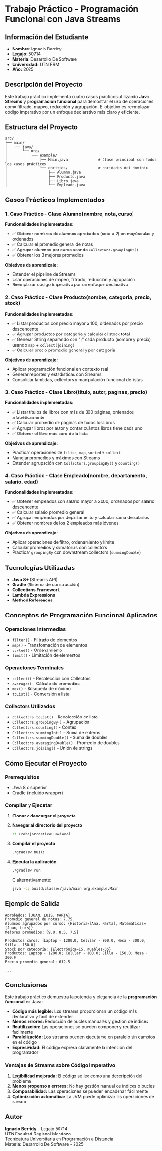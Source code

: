 # Trabajo Práctico - Programación Funcional con Java Streams

## Información del Estudiante
- **Nombre:** Ignacio Berridy
- **Legajo:** 50714
- **Materia:** Desarrollo De Software
- **Universidad:** UTN FRM
- **Año:** 2025

## Descripción del Proyecto

Este trabajo práctico implementa cuatro casos prácticos utilizando **Java Streams** y **programación funcional** para demostrar el uso de operaciones como filtrado, mapeo, reducción y agrupación. El objetivo es reemplazar código imperativo por un enfoque declarativo más claro y eficiente.

## Estructura del Proyecto

```
src/
├── main/
│   └── java/
│       └── org/
│           └── example/
│               ├── Main.java              # Clase principal con todos los casos prácticos
│               └── entities/              # Entidades del dominio
│                   ├── Alumno.java
│                   ├── Producto.java
│                   ├── Libro.java
│                   └── Empleado.java
```

## Casos Prácticos Implementados

### 1. Caso Práctico - Clase Alumno(nombre, nota, curso)

**Funcionalidades implementadas:**
- ✅ Obtener nombres de alumnos aprobados (nota ≥ 7) en mayúsculas y ordenados
- ✅ Calcular el promedio general de notas
- ✅ Agrupar alumnos por curso usando `Collectors.groupingBy()`
- ✅ Obtener los 3 mejores promedios

**Objetivos de aprendizaje:**
- Entender el pipeline de Streams
- Usar operaciones de mapeo, filtrado, reducción y agrupación
- Reemplazar código imperativo por un enfoque declarativo

### 2. Caso Práctico - Clase Producto(nombre, categoria, precio, stock)

**Funcionalidades implementadas:**
- ✅ Listar productos con precio mayor a 100, ordenados por precio descendente
- ✅ Agrupar productos por categoría y calcular el stock total
- ✅ Generar String separando con ";" cada producto (nombre y precio) usando `map` + `collect(joining)`
- ✅ Calcular precio promedio general y por categoría

**Objetivos de aprendizaje:**
- Aplicar programación funcional en contexto real
- Generar reportes y estadísticas con Streams
- Consolidar lambdas, collectors y manipulación funcional de listas

### 3. Caso Práctico - Clase Libro(titulo, autor, paginas, precio)

**Funcionalidades implementadas:**
- ✅ Listar títulos de libros con más de 300 páginas, ordenados alfabéticamente
- ✅ Calcular promedio de páginas de todos los libros
- ✅ Agrupar libros por autor y contar cuántos libros tiene cada uno
- ✅ Obtener el libro más caro de la lista

**Objetivos de aprendizaje:**
- Practicar operaciones de `filter`, `map`, `sorted` y `collect`
- Manejar promedios y máximos con Streams
- Entender agrupación con `Collectors.groupingBy()` y `counting()`

### 4. Caso Práctico - Clase Empleado(nombre, departamento, salario, edad)

**Funcionalidades implementadas:**
- ✅ Obtener empleados con salario mayor a 2000, ordenados por salario descendente
- ✅ Calcular salario promedio general
- ✅ Agrupar empleados por departamento y calcular suma de salarios
- ✅ Obtener nombres de los 2 empleados más jóvenes

**Objetivos de aprendizaje:**
- Aplicar operaciones de filtro, ordenamiento y límite
- Calcular promedios y sumatorias con collectors
- Practicar `groupingBy` con downstream collectors (`summingDouble`)

## Tecnologías Utilizadas

- **Java 8+** (Streams API)
- **Gradle** (Sistema de construcción)
- **Collections Framework**
- **Lambda Expressions**
- **Method References**

## Conceptos de Programación Funcional Aplicados

### Operaciones Intermedias
- `filter()` - Filtrado de elementos
- `map()` - Transformación de elementos
- `sorted()` - Ordenamiento
- `limit()` - Limitación de elementos

### Operaciones Terminales
- `collect()` - Recolección con Collectors
- `average()` - Cálculo de promedios
- `max()` - Búsqueda de máximo
- `toList()` - Conversión a lista

### Collectors Utilizados
- `Collectors.toList()` - Recolección en lista
- `Collectors.groupingBy()` - Agrupación
- `Collectors.counting()` - Conteo
- `Collectors.summingInt()` - Suma de enteros
- `Collectors.summingDouble()` - Suma de doubles
- `Collectors.averagingDouble()` - Promedio de doubles
- `Collectors.joining()` - Unión de strings

## Cómo Ejecutar el Proyecto

### Prerrequisitos
- Java 8 o superior
- Gradle (incluido wrapper)

### Compilar y Ejecutar

1. **Clonar o descargar el proyecto**
2. **Navegar al directorio del proyecto**
   ```bash
   cd TrabajoPracticoFuncional
   ```

3. **Compilar el proyecto**
   ```bash
   ./gradlew build
   ```

4. **Ejecutar la aplicación**
   ```bash
   ./gradlew run
   ```

   O alternativamente:
   ```bash
   java -cp build/classes/java/main org.example.Main
   ```

## Ejemplo de Salida

```
Aprobados: [JUAN, LUIS, MARTA]
Promedio general de notas: 7.75
Alumnos agrupados por curso: {Historia=[Ana, Marta], Matemáticas=[Juan, Luis]}
Mejores promedios: [9.0, 8.5, 7.5]

Productos caros: [Laptop - 1200.0, Celular - 800.0, Mesa - 300.0, Silla - 150.0]
Stock por categoría: {Electrónica=15, Muebles=35}
Productos: Laptop - 1200.0; Celular - 800.0; Silla - 150.0; Mesa - 300.0
Precio promedio general: 612.5

...
```

## Conclusiones

Este trabajo práctico demuestra la potencia y elegancia de la **programación funcional** en Java:

- **Código más legible:** Los streams proporcionan un código más declarativo y fácil de entender
- **Menos errores:** Reducción de bucles manuales y gestión de índices
- **Reutilización:** Las operaciones se pueden componer y reutilizar fácilmente
- **Paralelización:** Los streams pueden ejecutarse en paralelo sin cambios en el código
- **Expresividad:** El código expresa claramente la intención del programador

### Ventajas de Streams sobre Código Imperativo

1. **Legibilidad mejorada:** El código se lee como una descripción del problema
2. **Menos propenso a errores:** No hay gestión manual de índices o bucles
3. **Composabilidad:** Las operaciones se pueden encadenar fácilmente
4. **Optimización automática:** La JVM puede optimizar las operaciones de stream

## Autor

**Ignacio Berridy** - Legajo 50714  
UTN Facultad Regional Mendoza  
Tecnicatura Universitaria en Programación a Distancia  
Materia: Desarrollo De Software - 2025
